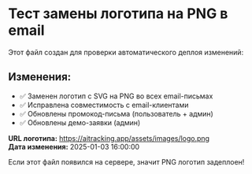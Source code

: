 # Тест замены логотипа на PNG в email

Этот файл создан для проверки автоматического деплоя изменений:

## Изменения:
- ✅ Заменен логотип с SVG на PNG во всех email-письмах
- ✅ Исправлена совместимость с email-клиентами
- ✅ Обновлены промокод-письма (пользователь + админ)
- ✅ Обновлены демо-заявки (админ)

**URL логотипа:** https://aitracking.app/assets/images/logo.png  
**Дата изменения:** 2025-01-03 16:00:00

Если этот файл появился на сервере, значит PNG логотип задеплоен! 